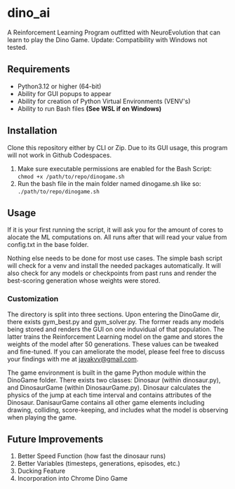 # dino_ai
A Reinforcement Learning Program outfitted with NeuroEvolution that can learn to play the Dino Game.
Update: Compatibility with Windows not tested.

## Requirements
- Python3.12 or higher (64-bit)
- Ability for GUI popups to appear
- Ability for creation of Python Virtual Environments (VENV's)
- Ability to run Bash files **(See WSL if on Windows)**

## Installation
Clone this repository either by CLI or Zip.
Due to its GUI usage, this program will not work in Github Codespaces.

1. Make sure executable permissions are enabled for the Bash Script:
```chmod +x /path/to/repo/dinogame.sh```
2. Run the bash file in the main folder named dinogame.sh like so:
```./path/to/repo/dinogame.sh```

## Usage
If it is your first running the script, it will ask you for the amount of cores to alocate the ML computations on. All runs after that will read your value from config.txt in the base folder.

Nothing else needs to be done for most use cases. The simple bash script will check for a venv and install the needed packages automatically. It will also check for any models or checkpoints from past runs and render the best-scoring generation whose weights were stored.

### Customization
The directory is split into three sections. Upon entering the DinoGame dir, there exists gym_best.py and gym_solver.py. The former reads any models being stored and renders the GUI on one induvidual of that population. The latter trains the Reinforcement Learning model on the game and stores the weights of the model after 50 generations. These values can be tweaked and fine-tuned. If you can ameliorate the model, please feel free to discuss your findings with me at jayakvv@gmail.com. 

The game environment is built in the game Python module within the DinoGame folder. There exists two classes: Dinosaur (within dinosaur.py), and DinosaurGame (within DinosaurGame.py). Dinosaur calculates the physics of the jump at each time interval and contains attributes of the Dinosaur. DanisaurGame contains all other game elements including drawing, colliding, score-keeping, and includes what the model is observing when playing the game.

## Future Improvements
1. Better Speed Function (how fast the dinosaur runs)
2. Better Variables (timesteps, generations, episodes, etc.)
3. Ducking Feature
4. Incorporation into Chrome Dino Game
